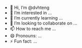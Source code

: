 - 👋 Hi, I’m @dvhteng
- 👀 I’m interested in ...
- 🌱 I’m currently learning ...
- 💞️ I’m looking to collaborate on ...
- 📫 How to reach me ...
- 😄 Pronouns: ...
- ⚡ Fun fact: ...

<!---
dvhteng/dvhteng is a ✨ special ✨ repository because its `README.md` (this file) appears on your GitHub profile.
You can click the Preview link to take a look at your changes.
--->
